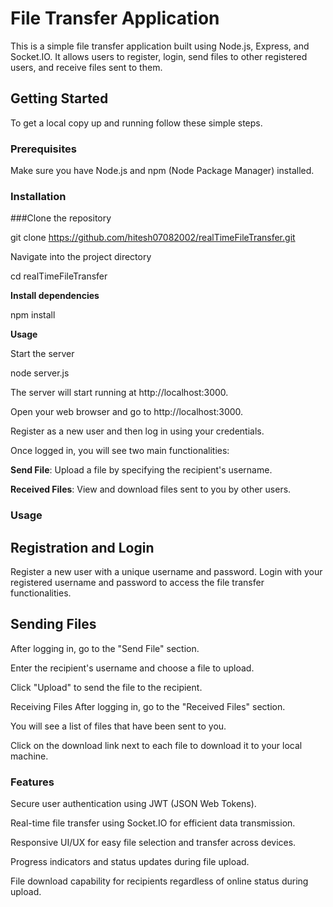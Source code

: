# File Transfer Application

This is a simple file transfer application built using Node.js, Express, and Socket.IO. It allows users to register, login, send files to other registered users, and receive files sent to them.

## Getting Started

To get a local copy up and running follow these simple steps.

### Prerequisites

Make sure you have Node.js and npm (Node Package Manager) installed.



### Installation

 ###Clone the repository
   
   git clone https://github.com/hitesh07082002/realTimeFileTransfer.git

Navigate into the project directory

cd realTimeFileTransfer


**Install dependencies**

npm install


**Usage**

Start the server

node server.js

The server will start running at http://localhost:3000.

Open your web browser and go to http://localhost:3000.

Register as a new user and then log in using your credentials.

Once logged in, you will see two main functionalities:

**Send File**: Upload a file by specifying the recipient's username.

**Received Files**: View and download files sent to you by other users.

### **Usage**

## Registration and Login
Register a new user with a unique username and password.
Login with your registered username and password to access the file transfer functionalities.

## Sending Files
After logging in, go to the "Send File" section.

Enter the recipient's username and choose a file to upload.

Click "Upload" to send the file to the recipient.

Receiving Files
After logging in, go to the "Received Files" section.

You will see a list of files that have been sent to you.

Click on the download link next to each file to download it to your local machine.

### **Features**
Secure user authentication using JWT (JSON Web Tokens).

Real-time file transfer using Socket.IO for efficient data transmission.

Responsive UI/UX for easy file selection and transfer across devices.

Progress indicators and status updates during file upload.

File download capability for recipients regardless of online status during upload.
